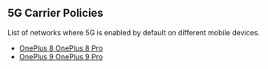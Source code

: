 ## 5G Carrier Policies

List of networks where 5G is enabled by default on different mobile devices.

* [OnePlus 8 OnePlus 8 Pro](devices/OnePlus8)
* [OnePlus 9 OnePlus 9 Pro](devices/OnePlus9)
